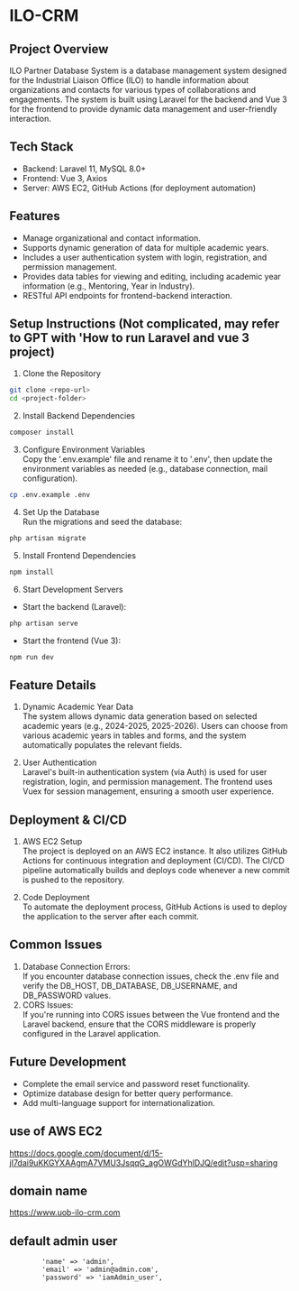 # ILO-CRM
## Project Overview
ILO Partner Database System is a database management system designed for the Industrial Liaison Office (ILO) to handle information about organizations and contacts for various types of collaborations and engagements. The system is built using Laravel for the backend and Vue 3 for the frontend to provide dynamic data management and user-friendly interaction.

## Tech Stack
- Backend: Laravel 11, MySQL 8.0+
- Frontend: Vue 3, Axios
- Server: AWS EC2, GitHub Actions (for deployment automation)

## Features
- Manage organizational and contact information.
- Supports dynamic generation of data for multiple academic years.
- Includes a user authentication system with login, registration, and permission management.
- Provides data tables for viewing and editing, including academic year information (e.g., Mentoring, Year in Industry).
- RESTful API endpoints for frontend-backend interaction.

## Setup Instructions (Not complicated, may refer to GPT with 'How to run Laravel and vue 3 project)
1. Clone the Repository
```bash
git clone <repo-url>
cd <project-folder>
```
2. Install Backend Dependencies
```bash
composer install
```
3. Configure Environment Variables\
Copy the '.env.example' file and rename it to '.env', then update the environment variables as needed (e.g., database connection, mail configuration).
```bash
cp .env.example .env
```
4. Set Up the Database\
Run the migrations and seed the database:
```bash
php artisan migrate
```
5. Install Frontend Dependencies
```bash
npm install
```
6. Start Development Servers
  - Start the backend (Laravel):
```bash
php artisan serve
```
  - Start the frontend (Vue 3):
```bash
npm run dev
```

## Feature Details
1. Dynamic Academic Year Data\
The system allows dynamic data generation based on selected academic years (e.g., 2024-2025, 2025-2026). Users can choose from various academic years in tables and forms, and the system automatically populates the relevant fields.

2. User Authentication\
Laravel's built-in authentication system (via Auth) is used for user registration, login, and permission management. The frontend uses Vuex for session management, ensuring a smooth user experience.

## Deployment & CI/CD
1. AWS EC2 Setup\
The project is deployed on an AWS EC2 instance. It also utilizes GitHub Actions for continuous integration and deployment (CI/CD). The CI/CD pipeline automatically builds and deploys code whenever a new commit is pushed to the repository.

2. Code Deployment\
To automate the deployment process, GitHub Actions is used to deploy the application to the server after each commit.

## Common Issues
1. Database Connection Errors: \
If you encounter database connection issues, check the .env file and verify the DB_HOST, DB_DATABASE, DB_USERNAME, and DB_PASSWORD values.
2. CORS Issues: \
If you're running into CORS issues between the Vue frontend and the Laravel backend, ensure that the CORS middleware is properly configured in the Laravel application.

## Future Development
- Complete the email service and password reset functionality.
- Optimize database design for better query performance.
- Add multi-language support for internationalization.
## use of AWS EC2 
https://docs.google.com/document/d/15-jI7dai9uKKGYXAAgmA7VMU3JsqqG_agOWGdYhlDJQ/edit?usp=sharing

## domain name
https://www.uob-ilo-crm.com

## default admin user
            'name' => 'admin',
            'email' => 'admin@admin.com',
            'password' => 'iamAdmin_user',
